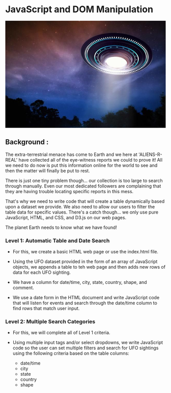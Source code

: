 # JavaScript and DOM Manipulation

![ufo](https://github.com/UoT-Bootcamp/Javascript-challenge/blob/master/ufo_image.jpeg) <br/>

## Background :

The extra-terrestrial menace has come to Earth and we here at 'ALIENS-R-REAL' have collected all of the eye-witness reports we could to prove it! All we need to do now is put this information online for the world to see and then the matter will finally be put to rest.

There is just one tiny problem though... our collection is too large to search through manually. Even our most dedicated followers are complaining that they are having trouble locating specific reports in this mess.

That's why we need to write code that will create a table dynamically based upon a dataset we provide. We also need to allow our users to filter the table data for specific values. There's a catch though... we only use pure JavaScript, HTML, and CSS, and D3.js on our web pages. 

The planet Earth needs to know what we have found!


### Level 1: Automatic Table and Date Search

* For this, we create a basic HTML web page or use the index.html file.

* Using the UFO dataset provided in the form of an array of JavaScript objects, we appends a table to teh web page and then adds new rows of data for each UFO sighting.

* We have a column for date/time, city, state, country, shape, and comment.

* We use a date form in the HTML document and write JavaScript code that will listen for events and search through the date/time column to find rows that match user input.


### Level 2: Multiple Search Categories

* For this, we will complete all of Level 1 criteria.

* Using multiple input tags and/or select dropdowns, we write JavaScript code so the user can set multiple filters and search for UFO sightings using the following criteria based on the table columns:
  * date/time
  * city
  * state
  * country
  * shape
  
  
